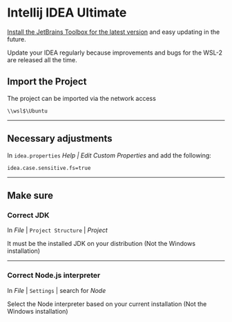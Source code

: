 # Intellij IDEA Ultimate

[Install the JetBrains Toolbox for the latest version](https://www.jetbrains.com/de-de/toolbox-app/) and easy updating in the future. 

Update your IDEA regularly because improvements and bugs for the WSL-2 are released all the time.

## Import the Project

The project can be imported via the network access

```shell
\\wsl$\Ubuntu
```

---

## Necessary adjustments

In `idea.properties` _Help | Edit Custom Properties_ and add the following:

`idea.case.sensitive.fs=true`

---

## Make sure

### Correct JDK

In _File_ | `Project Structure` | _Project_

It must be the installed JDK on your distribution (Not the Windows installation)

---

### Correct Node.js interpreter

In _File_ | `Settings` | search for _Node_

Select the Node interpreter based on your current installation (Not the Windows installation)